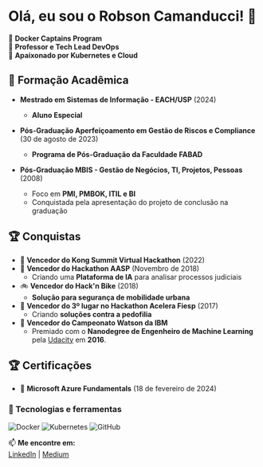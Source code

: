 # Olá, eu sou o Robson Camanducci! 🚀

🔹 **Docker Captains Program**  
🔹 **Professor e Tech Lead DevOps**  
🔹 **Apaixonado por Kubernetes e Cloud**  

## 🧠 Formação Acadêmica  

- **Mestrado em Sistemas de Informação - EACH/USP** (2024)  
  - **Aluno Especial**

- **Pós-Graduação Aperfeiçoamento em Gestão de Riscos e Compliance** (30 de agosto de 2023)  
  - **Programa de Pós-Graduação da Faculdade FABAD**

- **Pós-Graduação MBIS - Gestão de Negócios, TI, Projetos, Pessoas** (2008)  
  - Foco em **PMI, PMBOK, ITIL e BI**  
  - Conquistada pela apresentação do projeto de conclusão na graduação
 
## 🏆 Conquistas  

- 🎉 **Vencedor do Kong Summit Virtual Hackathon** (2022)  
- 🏅 **Vencedor do Hackathon AASP** (Novembro de 2018)  
  - Criando uma **Plataforma de IA** para analisar processos judiciais
- 🚲 **Vencedor do Hack'n Bike** (2018)  
  - **Solução para segurança de mobilidade urbana**
- 🏅 **Vencedor do 3º lugar no Hackathon Acelera Fiesp** (2017)  
  - Criando **soluções contra a pedofilia**  
- 🏅 **Vencedor do Campeonato Watson da IBM**  
  - Premiado com o **Nanodegree de Engenheiro de Machine Learning** pela [Udacity](https://www.udacity.com/) em **2016**.
 





## 🏆 Certificações  

- 📜 **Microsoft Azure Fundamentals** (18 de fevereiro de 2024)  

### 🚀 Tecnologias e ferramentas  
![Docker](https://img.shields.io/badge/Docker-%230db7ed.svg?style=for-the-badge&logo=docker&logoColor=white)
![Kubernetes](https://img.shields.io/badge/Kubernetes-%23326CE5.svg?style=for-the-badge&logo=kubernetes&logoColor=white)
![GitHub](https://img.shields.io/badge/GitHub-%23181717.svg?style=for-the-badge&logo=github&logoColor=white)

📫 **Me encontre em:**  
[LinkedIn](https://www.linkedin.com/in/camanducci/) | [Medium](https://medium.com/@robsoncamanducci)  
